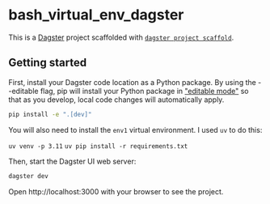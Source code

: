 # bash_virtual_env_dagster

This is a [Dagster](https://dagster.io/) project scaffolded with [`dagster project scaffold`](https://docs.dagster.io/getting-started/create-new-project).

## Getting started

First, install your Dagster code location as a Python package. By using the --editable flag, pip will install your Python package in ["editable mode"](https://pip.pypa.io/en/latest/topics/local-project-installs/#editable-installs) so that as you develop, local code changes will automatically apply.

```bash
pip install -e ".[dev]"
```

You will also need to install the `env1` virtual environment. I used `uv` to do this:

`uv venv -p 3.11`
`uv pip install -r requirements.txt`


Then, start the Dagster UI web server:

```bash
dagster dev
```

Open http://localhost:3000 with your browser to see the project.

